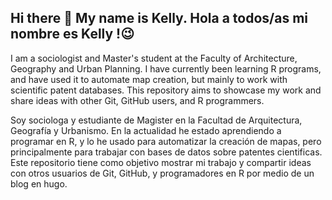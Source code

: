 ## Hi there 👋 My name is Kelly. Hola a todos/as mi nombre es Kelly !😉

<!--
**kellyyubini/kellyyubini** is a ✨ _special_ ✨ repository because its `README.md` (this file) appears on your GitHub profile.
-->


I am a sociologist and Master's student at the Faculty of Architecture, Geography and Urban Planning. I have currently been learning R programs, and have used it to automate map creation, but mainly to work with scientific patent databases. This repository aims to showcase my work and share ideas with other Git, GitHub users, and R programmers.

Soy sociologa y estudiante de Magister en la Facultad de Arquitectura, Geografía y Urbanismo. 
En la actualidad he estado aprendiendo a programar en R, y lo he usado para automatizar la creación de mapas, pero principalmente para trabajar con bases de datos sobre patentes cientificas. Este repositorio tiene como objetivo mostrar mi trabajo y compartir ideas con otros usuarios de Git, GitHub, y programadores en R por medio de un blog en hugo.

